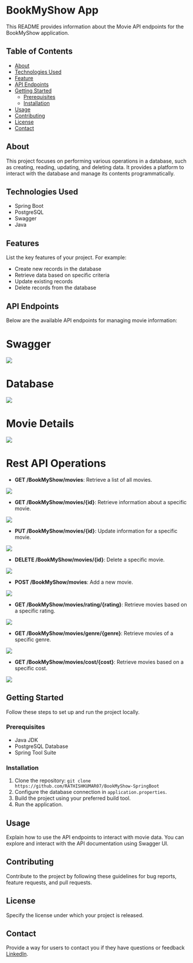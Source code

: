 # BookMyShow App

This README provides information about the Movie API endpoints for the BookMyShow application.

## Table of Contents

- [About](#about)
- [Technologies Used](#technologies-used)
- [Feature](#features)
- [API Endpoints](#api-endpoints)
- [Getting Started](#getting-started)
  - [Prerequisites](#prerequisites)
  - [Installation](#installation)
- [Usage](#usage)
- [Contributing](#contributing)
- [License](#license)
- [Contact](#contact)

## About

This project focuses on performing various operations in a database, such as creating, reading, updating, and deleting data. It provides a platform to interact with the database and manage its contents programmatically.

## Technologies Used

- Spring Boot
- PostgreSQL
- Swagger
- Java

## Features

List the key features of your project. For example:
- Create new records in the database
- Retrieve data based on specific criteria
- Update existing records
- Delete records from the database

## API Endpoints

Below are the available API endpoints for managing movie information:
# Swagger
<img src="https://github.com/RATHISHKUMAR07/BooKMyShow-SpringBoot/blob/springboot/BookMyShowApp/Output/Swagger.JPG">

# Database
<img src="https://github.com/RATHISHKUMAR07/BooKMyShow-SpringBoot/blob/springboot/BookMyShowApp/Output/Database.JPG">

# Movie Details
<img src="https://github.com/RATHISHKUMAR07/BooKMyShow-SpringBoot/blob/springboot/BookMyShowApp/Output/Movie%20Contraints.JPG">

# Rest API Operations
- **GET /BookMyShow/movies**: Retrieve a list of all movies.
  
<img src="https://github.com/RATHISHKUMAR07/BooKMyShow-SpringBoot/blob/springboot/BookMyShowApp/Output/getAll.JPG">

- **GET /BookMyShow/movies/{id}**: Retrieve information about a specific movie.
  
<img src="https://github.com/RATHISHKUMAR07/BooKMyShow-SpringBoot/blob/springboot/BookMyShowApp/Output/getId.JPG">

- **PUT /BookMyShow/movies/{id}**: Update information for a specific movie.
  
<img src="https://github.com/RATHISHKUMAR07/BooKMyShow-SpringBoot/blob/springboot/BookMyShowApp/Output/update.JPG">

- **DELETE /BookMyShow/movies/{id}**: Delete a specific movie.
  
<img src="https://github.com/RATHISHKUMAR07/BooKMyShow-SpringBoot/blob/springboot/BookMyShowApp/Output/delete.JPG">

- **POST /BookMyShow/movies**: Add a new movie.
  
<img src="https://github.com/RATHISHKUMAR07/BooKMyShow-SpringBoot/blob/springboot/BookMyShowApp/Output/addMovie.JPG">

- **GET /BookMyShow/movies/rating/{rating}**: Retrieve movies based on a specific rating.
  
<img src="https://github.com/RATHISHKUMAR07/BooKMyShow-SpringBoot/blob/springboot/BookMyShowApp/Output/rating.JPG">

- **GET /BookMyShow/movies/genre/{genre}**: Retrieve movies of a specific genre.
  
<img src="https://github.com/RATHISHKUMAR07/BooKMyShow-SpringBoot/blob/springboot/BookMyShowApp/Output/genre.JPG">

- **GET /BookMyShow/movies/cost/{cost}**: Retrieve movies based on a specific cost.
  
<img src="https://github.com/RATHISHKUMAR07/BooKMyShow-SpringBoot/blob/springboot/BookMyShowApp/Output/cost.JPG">

  
## Getting Started

Follow these steps to set up and run the project locally.

### Prerequisites

- Java JDK
- PostgreSQL Database
- Spring Tool Suite

### Installation

1. Clone the repository: `git clone https://github.com/RATHISHKUMAR07/BookMyShow-SpringBoot`
2. Configure the database connection in `application.properties`.
3. Build the project using your preferred build tool.
4. Run the application.

## Usage

Explain how to use the API endpoints to interact with movie data. You can explore and interact with the API documentation using Swagger UI.

## Contributing

Contribute to the project by following these guidelines for bug reports, feature requests, and pull requests.

## License

Specify the license under which your project is released.

## Contact

Provide a way for users to contact you if they have questions or feedback <a href="https://www.linkedin.com/in/rathishkumar-m/">LinkedIn</a>.

